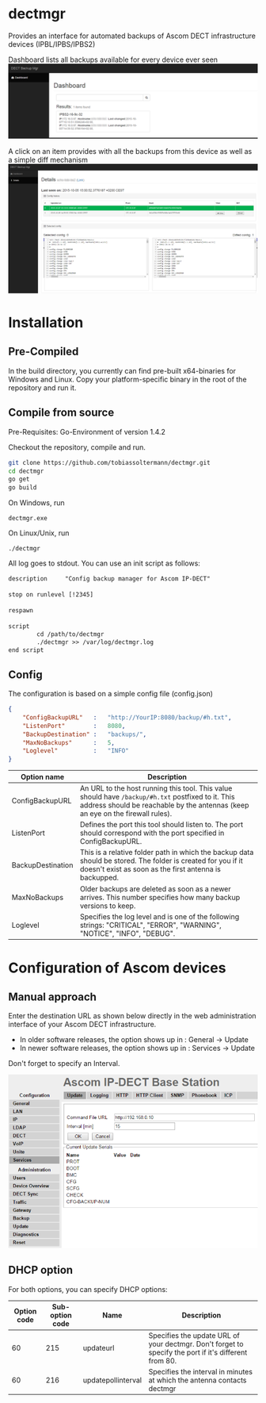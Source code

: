 # dectmgr
Provides an interface for automated backups of Ascom DECT infrastructure devices (IPBL/IPBS/IPBS2)

Dashboard lists all backups available for every device ever seen
![index](/readme/index.png)

A click on an item provides with all the backups from this device as well as a simple diff mechanism
![details](/readme/details.png)

# Installation

## Pre-Compiled
In the build directory, you currently can find pre-built x64-binaries for Windows and Linux.
Copy your platform-specific binary in the root of the repository and run it.

## Compile from source
Pre-Requisites: Go-Environment of version 1.4.2

Checkout the repository, compile and run.

```bash
git clone https://github.com/tobiassoltermann/dectmgr.git
cd dectmgr
go get
go build
```

On Windows, run
```
dectmgr.exe
```

On Linux/Unix, run
```
./dectmgr
```

All log goes to stdout. You can use an init script as follows:
```
description     "Config backup manager for Ascom IP-DECT"

stop on runlevel [!2345]

respawn

script
        cd /path/to/dectmgr
        ./dectmgr >> /var/log/dectmgr.log
end script
```

## Config

The configuration is based on a simple config file (config.json)
```json
{
	"ConfigBackupURL"	:	"http://YourIP:8080/backup/#h.txt",
	"ListenPort"		:	8080,
	"BackupDestination"	:	"backups/",
	"MaxNoBackups"		:	5,
	"Loglevel"			:	"INFO"
}
```

Option name | Description
----------- | -----------
ConfigBackupURL | An URL to the host running this tool. This value should have `/backup/#h.txt` postfixed to it. This address should be reachable by the antennas (keep an eye on the firewall rules).
ListenPort | Defines the port this tool should listen to. The port should correspond with the port specified in ConfigBackupURL.
BackupDestination | This is a relative folder path in which the backup data should be stored. The folder is created for you if it doesn't exist as soon as the first antenna is backupped.
MaxNoBackups | Older backups are deleted as soon as a newer arrives. This number specifies how many backup versions to keep.
Loglevel | Specifies the log level and is one of the following strings: "CRITICAL", "ERROR", "WARNING", "NOTICE", "INFO", "DEBUG".

# Configuration of Ascom devices

## Manual approach

Enter the destination URL as shown below directly in the web administration interface of your Ascom DECT infrastructure.
* In older software releases, the option shows up in : General -> Update
* In newer software releases, the option shows up in : Services -> Update

Don't forget to specify an Interval.

![index](/readme/ascom.png)

## DHCP option

For both options, you can specify DHCP options:

Option code | Sub-option code | Name | Description
----------- | --------------- | ---- | -----------
60 | 215 | updateurl | Specifies the update URL of your dectmgr. Don't forget to specify the port if it's different from 80.
60 | 216 | updatepollinterval | Specifies the interval in minutes at which the antenna contacts dectmgr
